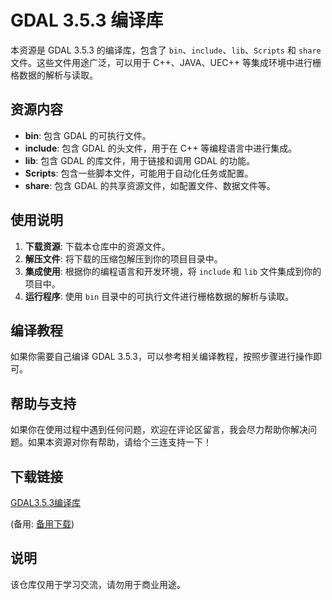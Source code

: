 # GDAL 3.5.3 编译库

本资源是 GDAL 3.5.3 的编译库，包含了 `bin`、`include`、`lib`、`Scripts` 和 `share` 文件。这些文件用途广泛，可以用于 C++、JAVA、UEC++ 等集成环境中进行栅格数据的解析与读取。

## 资源内容

- **bin**: 包含 GDAL 的可执行文件。
- **include**: 包含 GDAL 的头文件，用于在 C++ 等编程语言中进行集成。
- **lib**: 包含 GDAL 的库文件，用于链接和调用 GDAL 的功能。
- **Scripts**: 包含一些脚本文件，可能用于自动化任务或配置。
- **share**: 包含 GDAL 的共享资源文件，如配置文件、数据文件等。

## 使用说明

1. **下载资源**: 下载本仓库中的资源文件。
2. **解压文件**: 将下载的压缩包解压到你的项目目录中。
3. **集成使用**: 根据你的编程语言和开发环境，将 `include` 和 `lib` 文件集成到你的项目中。
4. **运行程序**: 使用 `bin` 目录中的可执行文件进行栅格数据的解析与读取。

## 编译教程

如果你需要自己编译 GDAL 3.5.3，可以参考相关编译教程，按照步骤进行操作即可。

## 帮助与支持

如果你在使用过程中遇到任何问题，欢迎在评论区留言，我会尽力帮助你解决问题。如果本资源对你有帮助，请给个三连支持一下！

## 下载链接
[GDAL3.5.3编译库](https://pan.quark.cn/s/58ee8fb8f06a) 

(备用: [备用下载](https://pan.baidu.com/s/1_vuB1n_W9EwyHsNGkBPYKw?pwd=1234))

## 说明

该仓库仅用于学习交流，请勿用于商业用途。
